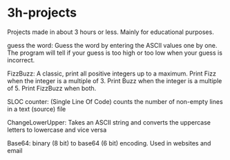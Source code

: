 # 3h-projects
Projects made in about 3 hours or less. Mainly for educational purposes.

guess the word:
Guess the word by entering the ASCII values one by one. The program will tell if your guess is too high or too low when your guess is incorrect.

FizzBuzz:
A classic, print all positive integers up to a maximum. Print Fizz when the integer is a multiple of 3. Print Buzz when the integer is a multiple of 5. Print FizzBuzz when both.

SLOC counter:
(Single Line Of Code) counts the number of non-empty lines in a text (source) file

ChangeLowerUpper:
Takes an ASCII string and converts the uppercase letters to lowercase and vice versa

Base64:
binary (8 bit) to base64 (6 bit) encoding. Used in websites and email 
